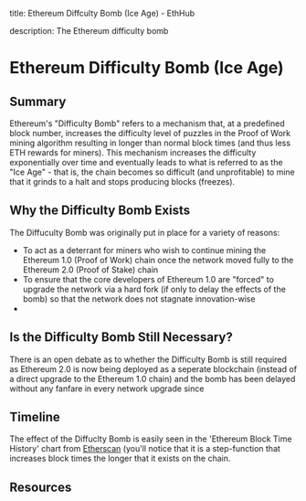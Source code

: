 title: Ethereum Diffculty Bomb (Ice Age) - EthHub

description: The Ethereum difficulty bomb

# Ethereum Difficulty Bomb (Ice Age)

## Summary

Ethereum's "Difficulty Bomb" refers to a mechanism that, at a predefined block number, increases the difficulty level of puzzles in the Proof of Work mining algorithm resulting in longer than normal block times (and thus less ETH rewards for miners). This mechanism increases the difficulty exponentially over time and eventually leads to what is referred to as the "Ice Age" - that is, the chain becomes so difficult (and unprofitable) to mine that it grinds to a halt and stops producing blocks (freezes). 

## Why the Difficulty Bomb Exists

The Diffuculty Bomb was originally put in place for a variety of reasons:

* To act as a deterrant for miners who wish to continue mining the Ethereum 1.0 (Proof of Work) chain once the network moved fully to the Ethereum 2.0 (Proof of Stake) chain 
* To ensure that the core developers of Ethereum 1.0 are "forced" to upgrade the network via a hard fork (if only to delay the effects of the bomb) so that the network does not stagnate innovation-wise
* 

## Is the Difficulty Bomb Still Necessary?

There is an open debate as to whether the Difficulty Bomb is still required as Ethereum 2.0 is now being deployed as a seperate blockchain (instead of a direct upgrade to the Ethereum 1.0 chain) and the bomb has been delayed without any fanfare in every network upgrade since

## Timeline

The effect of the Diffuclty Bomb is easily seen in the 'Ethereum Block Time History' chart from [Etherscan](https://etherscan.io/chart/blocktime) (you'll notice that it is a step-function that increases block times the longer that it exists on the chain.

## Resources
